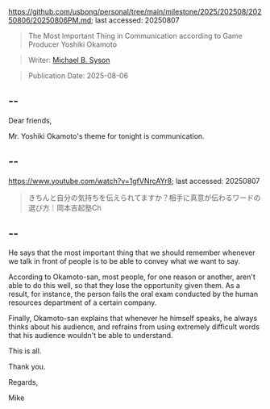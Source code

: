 https://github.com/usbong/personal/tree/main/milestone/2025/202508/20250806/20250806PM.md; last accessed: 20250807

> The Most Important Thing in Communication according to Game Producer Yoshiki Okamoto

> Writer: [Michael B. Syson](https://www.linkedin.com/in/michaelsyson/)

> Publication Date: 2025-08-06

## --

Dear friends,

Mr. Yoshiki Okamoto's theme for tonight is communication.

## --

https://www.youtube.com/watch?v=1gfVNrcAYr8; last accessed: 20250807

> きちんと自分の気持ちを伝えられてますか？相手に真意が伝わるワードの選び方｜岡本吉起塾Ch

## --

He says that the most important thing that we should remember whenever we talk in front of people is to be able to convey what we want to say.

According to Okamoto-san, most people, for one reason or another, aren't able to do this well, so that they lose the opportunity given them. As a result, for instance, the person fails the oral exam conducted by the human resources department of a certain company.

Finally, Okamoto-san explains that whenever he himself speaks, he always thinks about his audience, and refrains from using extremely difficult words that his audience wouldn't be able to understand.

This is all.

Thank you.

Regards,

Mike
